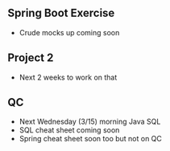 ## Spring Boot Exercise
- Crude mocks up coming soon
## Project 2
- Next 2 weeks to work on that
## QC
- Next Wednesday (3/15) morning Java SQL
- SQL cheat sheet coming soon
- Spring cheat sheet soon too but not on QC